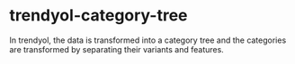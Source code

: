 # trendyol-category-tree
In trendyol, the data is transformed into a category tree and the categories are transformed by separating their variants and features.
